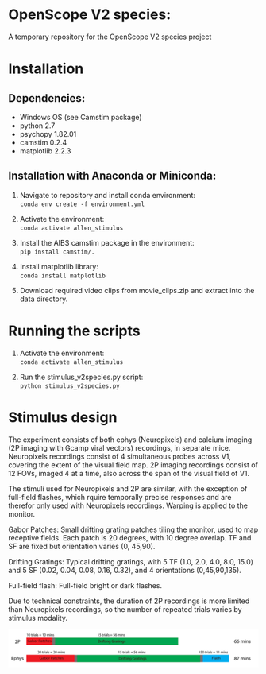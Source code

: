 # OpenScope V2 species:
A temporary repository for the OpenScope V2 species project


# Installation
## Dependencies:
  - Windows OS (see Camstim package)
  - python 2.7
  - psychopy 1.82.01
  - camstim 0.2.4
  - matplotlib 2.2.3

## Installation with Anaconda or Miniconda:
  1. Navigate to repository and install conda environment:
     <br>`conda env create -f environment.yml`

  2. Activate the environment:
     <br>`conda activate allen_stimulus`

  3. Install the AIBS camstim package in the environment:
     <br>`pip install camstim/.`

  4. Install matplotlib library:
     <br>`conda install matplotlib`

  5. Download required video clips from movie_clips.zip and extract into the data directory.

# Running the scripts
  1. Activate the environment:
     <br>`conda activate allen_stimulus`
     
  3. Run the stimulus_v2species.py script:
     <br> `python stimulus_v2species.py`


# Stimulus design
The experiment consists of both ephys (Neuropixels) and calcium imaging (2P imaging with Gcamp viral vectors) recordings, in separate mice. Neuropixels recordings consist of 4 simultaneous probes across V1, covering the extent of the visual field map. 2P imaging recordings consist of 12 FOVs, imaged 4 at a time, also across the span of the visual field of V1. 

The stimuli used for Neuropixels and 2P are similar, with the exception of full-field flashes, which rquire temporally precise responses and are therefor only used with Neuropixels recordings. Warping is applied to the monitor.

Gabor Patches: Small drifting grating patches tiling the monitor, used to map receptive fields. Each patch is 20 degrees, with 10 degree overlap. TF and SF are fixed but orientation varies (0, 45,90).

Drifting Gratings: Typical drifting gratings, with 5 TF (1.0, 2.0, 4.0, 8.0, 15.0) and 5 SF (0.02, 0.04, 0.08, 0.16, 0.32), and 4 orientations (0,45,90,135). 

Full-field flash: Full-field bright or dark flashes.

Due to technical constraints, the duration of 2P recordings is more limited than Neuropixels recordings, so the number of repeated trials varies by stimulus modality.

![Overview of 2p and ephys stimuli](images/stim_overview.png)